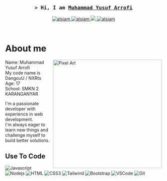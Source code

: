 
<!-- Intro  -->
<h3 align="center">
        <samp>&gt; Hi, I am
                <b><a target="_blank" href="https://blog.ayohosting.repl.co/">Muhammad Yusuf Arrofi</a></b>
        </samp>
</h3>

<p align="center">
 <a href="https://blog.ayohosting.repl.co/" target="blank">
  <img src="https://img.shields.io/badge/Website-DC143C?style=for-the-badge&logo=medium&logoColor=white" alt="alsiam" />
 </a>
 <a href="[https://linkedin.com/in/al-siam](https://www.linkedin.com/in/muhammad-yusuf-arrofi-a26140299/)" target="_blank">
  <img src="https://img.shields.io/badge/LinkedIn-0077B5?style=for-the-badge&logo=linkedin&logoColor=white" alt="alsiam"/>
 </a>
 <a href="https://twitter.com/MYArrofi" target="_blank">
  <img src="https://img.shields.io/badge/Twitter-1DA1F2?style=for-the-badge&logo=twitter&logoColor=white" />
 </a>
 <a href="https://www.instagram.com/my_arrofi/" target="_blank">
  <img src="https://img.shields.io/badge/Instagram-fe4164?style=for-the-badge&logo=instagram&logoColor=white" alt="alsiam" />
 </a>  
</p>
<br />

<!-- About Section -->
 # About me
 
<p>
 <img align="right" width="350" src="https://s5.gifyu.com/images/Si9GH.png" alt="Pixel Art" />
  
Name: Muhammad Yusuf Arrofi<br/>
My code name is DangouU / NXRts<br/>
Age: 17<br/>
School: SMKN 2 KARANGANYAR<br/>

I'm a passionate developer with experience in web development.<br/>
I'm always eager to learn new things and challenge myself to build better solutions.<br/>

</p>

## Use To Code

![Javascript](https://img.shields.io/badge/Javascript-F0DB4F?style=for-the-badge&labelColor=black&logo=javascript&logoColor=F0DB4F)
![Nodejs](https://img.shields.io/badge/Nodejs-3C873A?style=for-the-badge&labelColor=black&logo=node.js&logoColor=3C873A)
![HTML](https://img.shields.io/badge/HTML5-E34F26?style=for-the-badge&logo=html5&logoColor=white)
![CSS3](https://img.shields.io/badge/CSS3-1572B6?style=for-the-badge&logo=css3&logoColor=white)
![Tailwind](https://img.shields.io/badge/Tailwind_CSS-092749?style=for-the-badge&logo=tailwindcss&logoColor=06B6D4&labelColor=000000)
![Bootstrap](https://img.shields.io/badge/Bootstrap-563D7C?style=for-the-badge&logo=bootstrap&logoColor=white)
![VSCode](https://img.shields.io/badge/Visual_Studio-0078d7?style=for-the-badge&logo=visual%20studio&logoColor=white)
![Git](https://img.shields.io/badge/Git-F05032?style=for-the-badge&logo=git&logoColor=white)

<br/>
